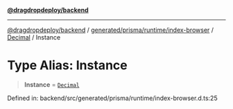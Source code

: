 [**@dragdropdeploy/backend**](../../../../../../../README.md)

***

[@dragdropdeploy/backend](../../../../../../../README.md) / [generated/prisma/runtime/index-browser](../../../README.md) / [Decimal](../README.md) / Instance

# Type Alias: Instance

> **Instance** = [`Decimal`](../../../classes/Decimal.md)

Defined in: backend/src/generated/prisma/runtime/index-browser.d.ts:25

